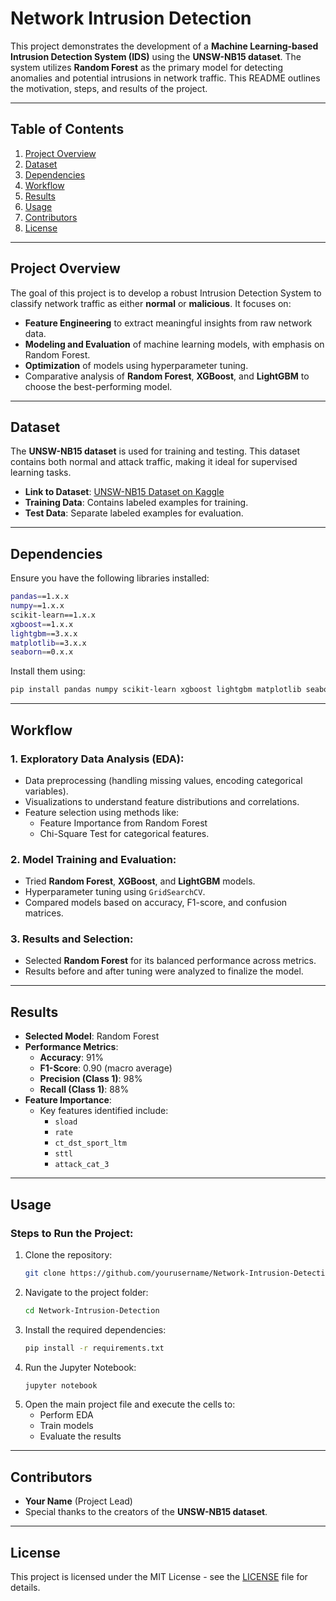 # **Network Intrusion Detection**

This project demonstrates the development of a **Machine Learning-based Intrusion Detection System (IDS)** using the **UNSW-NB15 dataset**. The system utilizes **Random Forest** as the primary model for detecting anomalies and potential intrusions in network traffic. This README outlines the motivation, steps, and results of the project.

---

## **Table of Contents**
1. [Project Overview](#project-overview)
2. [Dataset](#dataset)
3. [Dependencies](#dependencies)
4. [Workflow](#workflow)
5. [Results](#results)
6. [Usage](#usage)
7. [Contributors](#contributors)
8. [License](#license)

---

## **Project Overview**
The goal of this project is to develop a robust Intrusion Detection System to classify network traffic as either **normal** or **malicious**. It focuses on:
- **Feature Engineering** to extract meaningful insights from raw network data.
- **Modeling and Evaluation** of machine learning models, with emphasis on Random Forest.
- **Optimization** of models using hyperparameter tuning.
- Comparative analysis of **Random Forest**, **XGBoost**, and **LightGBM** to choose the best-performing model.

---

## **Dataset**
The **UNSW-NB15 dataset** is used for training and testing. This dataset contains both normal and attack traffic, making it ideal for supervised learning tasks.

- **Link to Dataset**: [UNSW-NB15 Dataset on Kaggle](https://www.kaggle.com/datasets/mrwellsdavid/unsw-nb15)
- **Training Data**: Contains labeled examples for training.
- **Test Data**: Separate labeled examples for evaluation.

---

## **Dependencies**
Ensure you have the following libraries installed:

```bash
pandas==1.x.x
numpy==1.x.x
scikit-learn==1.x.x
xgboost==1.x.x
lightgbm==3.x.x
matplotlib==3.x.x
seaborn==0.x.x
```

Install them using:

```bash
pip install pandas numpy scikit-learn xgboost lightgbm matplotlib seaborn
```

---

## **Workflow**
### 1. **Exploratory Data Analysis (EDA):**
   - Data preprocessing (handling missing values, encoding categorical variables).
   - Visualizations to understand feature distributions and correlations.
   - Feature selection using methods like:
     - Feature Importance from Random Forest
     - Chi-Square Test for categorical features.

### 2. **Model Training and Evaluation:**
   - Tried **Random Forest**, **XGBoost**, and **LightGBM** models.
   - Hyperparameter tuning using `GridSearchCV`.
   - Compared models based on accuracy, F1-score, and confusion matrices.

### 3. **Results and Selection:**
   - Selected **Random Forest** for its balanced performance across metrics.
   - Results before and after tuning were analyzed to finalize the model.

---

## **Results**
- **Selected Model**: Random Forest
- **Performance Metrics**:
  - **Accuracy**: 91%
  - **F1-Score**: 0.90 (macro average)
  - **Precision (Class 1)**: 98%
  - **Recall (Class 1)**: 88%
- **Feature Importance**:
  - Key features identified include:
    - `sload`
    - `rate`
    - `ct_dst_sport_ltm`
    - `sttl`
    - `attack_cat_3`

---

## **Usage**
### **Steps to Run the Project:**

1. Clone the repository:
   ```bash
   git clone https://github.com/yourusername/Network-Intrusion-Detection.git
   ```
2. Navigate to the project folder:
   ```bash
   cd Network-Intrusion-Detection
   ```
3. Install the required dependencies:
   ```bash
   pip install -r requirements.txt
   ```
4. Run the Jupyter Notebook:
   ```bash
   jupyter notebook
   ```
5. Open the main project file and execute the cells to:
   - Perform EDA
   - Train models
   - Evaluate the results

---

## **Contributors**
- **Your Name** (Project Lead)
- Special thanks to the creators of the **UNSW-NB15 dataset**.

---

## **License**
This project is licensed under the MIT License - see the [LICENSE](LICENSE) file for details.
